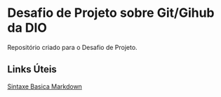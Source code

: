 # Desafio de Projeto sobre Git/Gihub da DIO
Repositório criado para o Desafio de Projeto.

## Links Úteis
[Sintaxe Basica Markdown](https://www.markdownguide.org/basic-syntax/)
